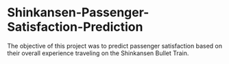 # Shinkansen-Passenger-Satisfaction-Prediction
The objective of this project was to predict passenger satisfaction based on their overall experience traveling on the Shinkansen Bullet Train.
